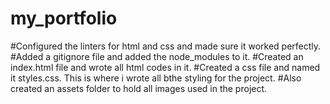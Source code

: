 # my_portfolio

#Configured the linters for html and css and made sure it worked perfectly.
#Added a gitignore file and added the node_modules to it.
#Created an index.html file and wrote all html codes in it.
#Created a css file and named it styles.css. This is where i wrote all bthe styling for the project.
#Also created an assets folder to hold all images used in the project.
